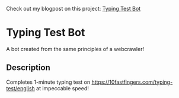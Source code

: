 Check out my blogpost on this project: <a href="https://carmen-lee.github.io/pages/typingtest.html">Typing Test Bot</a>

# Typing Test Bot

A bot created from the same principles of a webcrawler!

## Description

Completes 1-minute typing test on https://10fastfingers.com/typing-test/english at impeccable speed!



